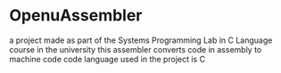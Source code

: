 # OpenuAssembler
a project made as part of the Systems Programming Lab in C Language course in the university
this assembler converts code in assembly to machine code
code language used in the project is C
